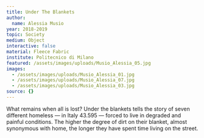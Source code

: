 ```yaml
---
title: Under The Blankets
author:
  name: Alessia Musio
year: 2018-2019
topic: Society
medium: Object
interactive: false
material: Fleece Fabric
institute: Politecnico di Milano
featured: /assets/images/uploads/Musio_Alessia_05.jpg
images:
  - /assets/images/uploads/Musio_Alessia_01.jpg
  - /assets/images/uploads/Musio_Alessia_07.jpg
  - /assets/images/uploads/Musio_Alessia_03.jpg
source: {}
---
```

What remains when all is lost? Under the blankets tells the story of seven different homeless — in Italy 43.595 — forced to live in degraded and painful conditions. The higher the degree of dirt on their blanket, almost synonymous with home,
the longer they have spent time living on the street.
